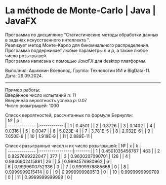 
# La méthode de Monte-Carlo | Java | JavaFX

Программа по дисциплине "Статистические методы обработки данных в задачах искусственного интеллекта	".  
Реализует метод Монте-Карло для биномиального распределения.  
Программа поддерживает любые параметры *n* и *p*, а также любое число розыгрышей.  
Программа написана с помощью *JavaFX* для desktop платформы.  

Выполнил: Ашихмин Всеволод. Группа: Технологии ИИ и BigData-11.  
Дата: 29.09.2024.

----------------------------------------------------------------------------------------------------------------------------------------------

Пример работы:  
Введённое число испытаний *n*: 11  
Введённая вероятность успеха *p*: 0.07  
Число розыгрышей: 1000  

Список вероятностей, рассчитанных по формуле Бернулли:  
|       №        |       p      |  
| -------------- |:------------:|
|       1        |    0.4501    |
|       2        |    0.3726    |
|       3        |    0.1402    |
|       4        |    0.0316    |
|       5        |    0.0047    |
|       6        |   5.023E-4   |
|       7        |   3.781E-5   |
|       8        |   2.032E-6   |
|       9        |   7.650E-8   |
|       10       |   1.919E-9   |
|       11       |  2.889E-11   |

Список разыгранных чисел и их число розыгрышей:
|       №        |         x        |    k    |    
| -------------- |:----------------:|:-------:|
|       1        | 0.4501035456767  |   463   |
|       2        | 0.8227699222047  |   377   |
|       3        | 0.9630207090701  |   128   |
|       4        | 0.9946902415881  |   26    |
|       5        | 0.9994576980962  |   6     |      
|       6        | 0.9999600752336  |   0     | 
|       7        | 0.9999978885666  |   0     |
|       8        | 0.9999999215414  |   0     |
|       9        | 0.9999999980513  |   0     |
|       10       | 0.9999999999709  |   0     |
|       11       | 0.9999999999998  |   0     |
